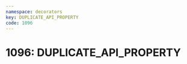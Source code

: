 ```yaml
---
namespace: decorators
key: DUPLICATE_API_PROPERTY
code: 1096
---
```


# 1096: DUPLICATE_API_PROPERTY
